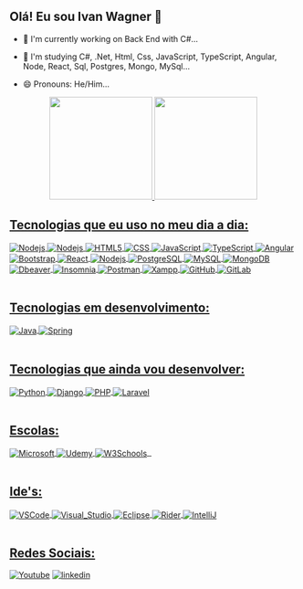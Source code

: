 ## Olá! Eu sou Ivan Wagner 👋

- 🔭 I'm currently working on Back End with C#...
  
- 🌱 I'm studying C#, .Net, Html, Css, JavaScript, TypeScript, Angular, Node, React, Sql, Postgres, Mongo, MySql...
  
- 😄 Pronouns: He/Him...
  
<div align="center">
  <a href="https://github.com/ivanostorari">
  <img height="180em" src="https://github-readme-stats.vercel.app/api?username=ivanostorari&show_icons=true&theme=dracula&include_all_commits=true&count_private=true"/>
  <img height="180em" src="https://github-readme-stats.vercel.app/api/top-langs/?username=ivanostorari&layout=compact&langs_count=7&theme=dracula"/>
</div>

## Tecnologias que eu uso no meu dia a dia:    

<div style="display: inline_block">
  
  <img align="center" alt="Nodejs" src="https://img.shields.io/badge/C%23-239120?style=for-the-badge&logo=csharp&logoColor=white" />
  
  <img align="center" alt="Nodejs" src="https://img.shields.io/badge/.NET-512BD4?style=for-the-badge&logo=dotnet&logoColor=white" />

  <img align="center" alt="HTML5" src="https://img.shields.io/badge/HTML5-E34F26?style=for-the-badge&logo=html5&logoColor=white" />
  
  <img align="center" alt="CSS" src="https://img.shields.io/badge/CSS3-1572B6?style=for-the-badge&logo=css3&logoColor=white" />

  <img align="center" alt="JavaScript" src="https://img.shields.io/badge/JavaScript-323330?style=for-the-badge&logo=javascript&logoColor=F7DF1E" />

  <img align="center" alt="TypeScript" src="https://img.shields.io/badge/TypeScript-007ACC?style=for-the-badge&logo=typescript&logoColor=white" />

  <img align="center" alt="Angular" src="https://img.shields.io/badge/Angular-DD0031?style=for-the-badge&logo=angular&logoColor=white" />
  
  <img align="center" alt="Bootstrap" src="https://img.shields.io/badge/Bootstrap-563D7C?style=for-the-badge&logo=bootstrap&logoColor=white" />

  <img align="center" alt="React" src="https://img.shields.io/badge/React-20232A?style=for-the-badge&logo=react&logoColor=61DAFB" /> 
  
  <img align="center" alt="Nodejs" src="https://img.shields.io/badge/Node.js-43853D?style=for-the-badge&logo=node.js&logoColor=white" />

  <img align="center" alt="PostgreSQL" src="https://img.shields.io/badge/PostgreSQL-316192?style=for-the-badge&logo=postgresql&logoColor=white" />
 
  <img align="center" alt="MySQL" src="https://img.shields.io/badge/MySQL-005C84?style=for-the-badge&logo=mysql&logoColor=white" />

  <img align="center" alt="MongoDB" src="https://img.shields.io/badge/MongoDB-4EA94B?style=for-the-badge&logo=mongodb&logoColor=white" />

  <img align="center" alt="Dbeaver" src="https://img.shields.io/badge/dbeaver-382923?style=for-the-badge&logo=dbeaver&logoColor=white" />

  <img align="center" alt="Insomnia" src="https://img.shields.io/badge/Insomnia-5849be?style=for-the-badge&logo=Insomnia&logoColor=white" />

  <img align="center" alt="Postman" src="https://img.shields.io/badge/Postman-FF6C37?style=for-the-badge&logo=Postman&logoColor=white" />

  <img align="center" alt="Xampp" src="https://img.shields.io/badge/Xampp-F37623?style=for-the-badge&logo=xampp&logoColor=white" />

  <img align="center" alt="GitHub" src="https://img.shields.io/badge/GitHub-100000?style=for-the-badge&logo=github&logoColor=white" />

  <img align="center" alt="GitLab" src="https://img.shields.io/badge/GitLab-330F63?style=for-the-badge&logo=gitlab&logoColor=white" />

  
  

  

  

</div><br/> 

## Tecnologias em desenvolvimento:
  
<div style="display: inline_block">

  <img align="center" alt="Java" src="https://img.shields.io/badge/Java-ED8B00?style=for-the-badge&logo=openjdk&logoColor=white" />

  <img align="center" alt="Spring" src="https://img.shields.io/badge/Spring-6DB33F?style=for-the-badge&logo=spring&logoColor=white" /> 

 

 
  
</div><br/>

## Tecnologias que ainda vou desenvolver:

<div style="display: inline_block">
 
  <img align="center" alt="Python" src="https://img.shields.io/badge/Python-14354C?style=for-the-badge&logo=python&logoColor=white" />
  
  <img align="center" alt="Django" src="https://img.shields.io/badge/Django-092E20?style=for-the-badge&logo=django&logoColor=white" />

  <img align="center" alt="PHP" src="https://img.shields.io/badge/PHP-777BB4?style=for-the-badge&logo=php&logoColor=white" />

  <img align="center" alt="Laravel" src="https://img.shields.io/badge/Laravel-FF2D20?style=for-the-badge&logo=laravel&logoColor=white" />
  
  
   
 </div><br/>

 ## Escolas:

 <div style="display: inline_block">
 
  <img align="center" alt="Microsoft" src="https://img.shields.io/badge/Microsoft%20Academic-2D9FD9?style=for-the-badge&logo=Microsoft%20Academic&logoColor=white" />
  
  <img align="center" alt="Udemy" src="https://img.shields.io/badge/Udemy-EC5252?style=for-the-badge&logo=Udemy&logoColor=white" />

  <img align="center" alt="W3Schools" src="https://img.shields.io/badge/W3Schools-04AA6D?style=for-the-badge&logo=W3Schools&logoColor=white" />

  <img align="center" alt="" src="" />
  
  <img align="center" alt="" src="	https://img.shields.io/badge/Rider-000000?style=for-the-badge&logo=Rider&logoColor=white" />
   
 </div><br/>

## Ide's:
  
<div style="display: inline_block">

  <img align="center" alt="VSCode" src="https://img.shields.io/badge/VSCode-0078D4?style=for-the-badge&logo=visual%20studio%20code&logoColor=white" />

  <img align="center" alt="Visual_Studio" src="https://img.shields.io/badge/Visual_Studio-5C2D91?style=for-the-badge&logo=visual%20studio&logoColor=white" /> 

  <img align="center" alt="Eclipse" src="https://img.shields.io/badge/Eclipse-2C2255?style=for-the-badge&logo=eclipse&logoColor=white" /> 

  <img align="center" alt="Rider" src="https://img.shields.io/badge/Rider-000000?style=for-the-badge&logo=Rider&logoColor=white" /> 

  <img align="center" alt="IntelliJ" src="https://img.shields.io/badge/IntelliJ_IDEA-000000.svg?style=for-the-badge&logo=intellij-idea&logoColor=white" />

  
</div><br/>


## Redes Sociais:
  
[![Youtube](https://img.shields.io/badge/YouTube-FF0000?style=for-the-badge&logo=youtube&logoColor=white)](https://www.youtube.com/@IvanOstorari-ue1cr/playlists)
[![linkedin](https://img.shields.io/badge/LinkedIn-0077B5?style=for-the-badge&logo=linkedin&logoColor=white)](https://www.linkedin.com/in/ivan-wagner-ostorari-filho-11977134/?trk=opento_sprofile_goalscard)





